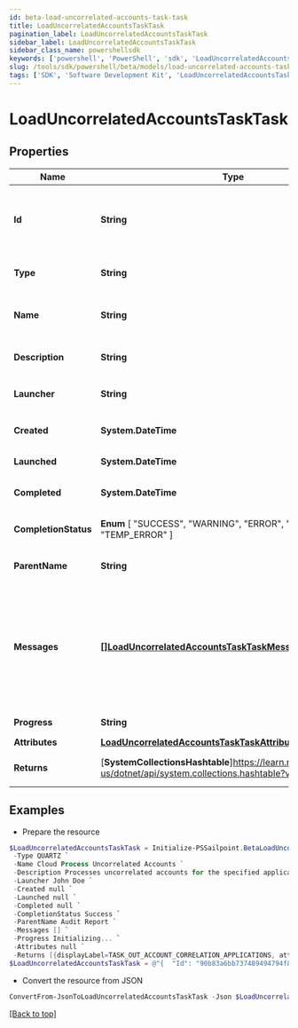 ```yaml
---
id: beta-load-uncorrelated-accounts-task-task
title: LoadUncorrelatedAccountsTaskTask
pagination_label: LoadUncorrelatedAccountsTaskTask
sidebar_label: LoadUncorrelatedAccountsTaskTask
sidebar_class_name: powershellsdk
keywords: ['powershell', 'PowerShell', 'sdk', 'LoadUncorrelatedAccountsTaskTask', 'BetaLoadUncorrelatedAccountsTaskTask'] 
slug: /tools/sdk/powershell/beta/models/load-uncorrelated-accounts-task-task
tags: ['SDK', 'Software Development Kit', 'LoadUncorrelatedAccountsTaskTask', 'BetaLoadUncorrelatedAccountsTaskTask']
---
```



# LoadUncorrelatedAccountsTaskTask

## Properties

Name | Type | Description | Notes
------------ | ------------- | ------------- | -------------
**Id** | **String** | System-generated unique ID of the task this taskStatus represents | [optional] 
**Type** | **String** | Type of task this task represents | [optional] 
**Name** | **String** | The name of uncorrelated accounts process | [optional] 
**Description** | **String** | The description of the task | [optional] 
**Launcher** | **String** | The user who initiated the task | [optional] 
**Created** | **System.DateTime** | The Task creation date | [optional] 
**Launched** | **System.DateTime** | The task start date | [optional] 
**Completed** | **System.DateTime** | The task completion date | [optional] 
**CompletionStatus** |  **Enum** [  "SUCCESS",    "WARNING",    "ERROR",    "TERMINATED",    "TEMP_ERROR" ] | Task completion status. | [optional] 
**ParentName** | **String** | Name of the parent task if exists. | [optional] 
**Messages** | [**[]LoadUncorrelatedAccountsTaskTaskMessagesInner**](load-uncorrelated-accounts-task-task-messages-inner) | List of the messages dedicated to the report.  From task definition perspective here usually should be warnings or errors. | [optional] 
**Progress** | **String** | Current task state. | [optional] 
**Attributes** | [**LoadUncorrelatedAccountsTaskTaskAttributes**](load-uncorrelated-accounts-task-task-attributes) |  | [optional] 
**Returns** | [**SystemCollectionsHashtable**]https://learn.microsoft.com/en-us/dotnet/api/system.collections.hashtable?view=net-9.0 | Return values from the task | [optional] 

## Examples

- Prepare the resource
```powershell
$LoadUncorrelatedAccountsTaskTask = Initialize-PSSailpoint.BetaLoadUncorrelatedAccountsTaskTask  -Id 90b83a6bb737489494794f84cd3a51e6 `
 -Type QUARTZ `
 -Name Cloud Process Uncorrelated Accounts `
 -Description Processes uncorrelated accounts for the specified application. `
 -Launcher John Doe `
 -Created null `
 -Launched null `
 -Completed null `
 -CompletionStatus Success `
 -ParentName Audit Report `
 -Messages [] `
 -Progress Initializing... `
 -Attributes null `
 -Returns [{displayLabel=TASK_OUT_ACCOUNT_CORRELATION_APPLICATIONS, attributeName=applications}, {displayLabel=TASK_OUT_ACCOUNT_CORRELATION_TOTAL, attributeName=total}, {displayLabel=TASK_OUT_ACCOUNT_CORRELATION_IGNORED, attributeName=correlationFailures}, {displayLabel=TASK_OUT_ACCOUNT_CORRELATION_FAILURES, attributeName=ignored}, {displayLabel=TASK_OUT_UNCHANGED_ACCOUNTS, attributeName=optimized}, {displayLabel=TASK_OUT_ACCOUNT_CORRELATION__CREATED, attributeName=created}, {displayLabel=TASK_OUT_ACCOUNT_CORRELATION_UPDATED, attributeName=updated}, {displayLabel=TASK_OUT_ACCOUNT_CORRELATION_DELETED, attributeName=deleted}, {displayLabel=TASK_OUT_ACCOUNT_CORRELATION_MANAGER_CHANGES, attributeName=managerChanges}, {displayLabel=TASK_OUT_ACCOUNT_CORRELATION_BUSINESS_ROLE_CHANGES, attributeName=detectedRoleChanges}, {displayLabel=TASK_OUT_ACCOUNT_CORRELATION_EXCEPTION_CHANGES, attributeName=exceptionChanges}, {displayLabel=TASK_OUT_ACCOUNT_CORRELATION_POLICIES, attributeName=policies}, {displayLabel=TASK_OUT_ACCOUNT_CORRELATION_POLICY_VIOLATIONS, attributeName=policyViolations}, {displayLabel=TASK_OUT_ACCOUNT_CORRELATION_POLICY_NOTIFICATIONS, attributeName=policyNotifications}, {displayLabel=TASK_OUT_ACCOUNT_CORRELATION_SCORES_CHANGED, attributeName=scoresChanged}, {displayLabel=TASK_OUT_ACCOUNT_CORRELATION_SNAPSHOTS_CREATED, attributeName=snapshotsCreated}, {displayLabel=TASK_OUT_ACCOUNT_CORRELATION_SCOPES_CREATED, attributeName=scopesCreated}, {displayLabel=TASK_OUT_ACCOUNT_CORRELATION_SCOPES_CORRELATED, attributeName=scopesCorrelated}, {displayLabel=TASK_OUT_ACCOUNT_CORRELATION_SCOPES_SELECTED, attributeName=scopesSelected}, {displayLabel=TASK_OUT_ACCOUNT_CORRELATION_SCOPES_DORMANT, attributeName=scopesDormant}, {displayLabel=TASK_OUT_ACCOUNT_CORRELATION_UNSCOPED_IDENTITIES, attributeName=unscopedIdentities}, {displayLabel=TASK_OUT_ACCOUNT_CORRELATION_CERTIFICATIONS_CREATED, attributeName=certificationsCreated}, {displayLabel=TASK_OUT_ACCOUNT_CORRELATION_CERTIFICATIONS_DELETED, attributeName=certificationsDeleted}, {displayLabel=TASK_OUT_ACCOUNT_CORRELATION_APPLICATIONS_GENERATED, attributeName=applicationsGenerated}, {displayLabel=TASK_OUT_ACCOUNT_CORRELATION_MANAGED_ATTRIBUTES_PROMOTED, attributeName=managedAttributesCreated}, {displayLabel=TASK_OUT_ACCOUNT_CORRELATION_MANAGED_ATTRIBUTES_PROMOTED_BY_APP, attributeName=managedAttributesCreatedByApplication}, {displayLabel=TASK_OUT_ACCOUNT_CORRELATION_IDENTITYENTITLEMENTS_CREATED, attributeName=identityEntitlementsCreated}, {displayLabel=TASK_OUT_ACCOUNT_CORRELATION_GROUPS_CREATED, attributeName=groupsCreated}]
$LoadUncorrelatedAccountsTaskTask = @"{  "Id": "90b83a6bb737489494794f84cd3a51e6", "Type": "QUARTZ", "Name": "Cloud Process Uncorrelated Accounts", "Description": "Processes uncorrelated accounts for the specified application.", "Launcher": "John Doe", "Created": null, "Launched": null, "Completed": null, "CompletionStatus": "Success", "ParentName": "Audit Report", "Messages": [], "Progress": "Initializing...", "Attributes": null, "Returns": [{"displayLabel": "TASK_OUT_ACCOUNT_CORRELATION_APPLICATIONS", "attributeName": "applications}"}, {"displayLabel": "TASK_OUT_ACCOUNT_CORRELATION_TOTAL", "attributeName": "total}"}, {"displayLabel": "TASK_OUT_ACCOUNT_CORRELATION_IGNORED", "attributeName": "correlationFailures}"}, {"displayLabel": "TASK_OUT_ACCOUNT_CORRELATION_FAILURES", "attributeName": "ignored}"}, {"displayLabel": "TASK_OUT_UNCHANGED_ACCOUNTS", "attributeName": "optimized}"}, {"displayLabel": "TASK_OUT_ACCOUNT_CORRELATION__CREATED", "attributeName": "created}"}, {"displayLabel": "TASK_OUT_ACCOUNT_CORRELATION_UPDATED", "attributeName": "updated}"}, {"displayLabel": "TASK_OUT_ACCOUNT_CORRELATION_DELETED", "attributeName": "deleted}"}, {"displayLabel": "TASK_OUT_ACCOUNT_CORRELATION_MANAGER_CHANGES", "attributeName": "managerChanges}"}, {"displayLabel": "TASK_OUT_ACCOUNT_CORRELATION_BUSINESS_ROLE_CHANGES", "attributeName": "detectedRoleChanges}"}, {"displayLabel": "TASK_OUT_ACCOUNT_CORRELATION_EXCEPTION_CHANGES", "attributeName": "exceptionChanges}"}, {"displayLabel": "TASK_OUT_ACCOUNT_CORRELATION_POLICIES", "attributeName": "policies}"}, {"displayLabel": "TASK_OUT_ACCOUNT_CORRELATION_POLICY_VIOLATIONS", "attributeName": "policyViolations}"}, {"displayLabel": "TASK_OUT_ACCOUNT_CORRELATION_POLICY_NOTIFICATIONS", "attributeName": "policyNotifications}"}, {"displayLabel": "TASK_OUT_ACCOUNT_CORRELATION_SCORES_CHANGED", "attributeName": "scoresChanged}"}, {"displayLabel": "TASK_OUT_ACCOUNT_CORRELATION_SNAPSHOTS_CREATED", "attributeName": "snapshotsCreated}"}, {"displayLabel": "TASK_OUT_ACCOUNT_CORRELATION_SCOPES_CREATED", "attributeName": "scopesCreated}"}, {"displayLabel": "TASK_OUT_ACCOUNT_CORRELATION_SCOPES_CORRELATED", "attributeName": "scopesCorrelated}"}, {"displayLabel": "TASK_OUT_ACCOUNT_CORRELATION_SCOPES_SELECTED", "attributeName": "scopesSelected}"}, {"displayLabel": "TASK_OUT_ACCOUNT_CORRELATION_SCOPES_DORMANT", "attributeName": "scopesDormant}"}, {"displayLabel": "TASK_OUT_ACCOUNT_CORRELATION_UNSCOPED_IDENTITIES", "attributeName": "unscopedIdentities}"}, {"displayLabel": "TASK_OUT_ACCOUNT_CORRELATION_CERTIFICATIONS_CREATED", "attributeName": "certificationsCreated}"}, {"displayLabel": "TASK_OUT_ACCOUNT_CORRELATION_CERTIFICATIONS_DELETED", "attributeName": "certificationsDeleted}"}, {"displayLabel": "TASK_OUT_ACCOUNT_CORRELATION_APPLICATIONS_GENERATED", "attributeName": "applicationsGenerated}"}, {"displayLabel": "TASK_OUT_ACCOUNT_CORRELATION_MANAGED_ATTRIBUTES_PROMOTED", "attributeName": "managedAttributesCreated}"}, {"displayLabel": "TASK_OUT_ACCOUNT_CORRELATION_MANAGED_ATTRIBUTES_PROMOTED_BY_APP", "attributeName": "managedAttributesCreatedByApplication}"}, {"displayLabel": "TASK_OUT_ACCOUNT_CORRELATION_IDENTITYENTITLEMENTS_CREATED", "attributeName": "identityEntitlementsCreated}"}, {"displayLabel": "TASK_OUT_ACCOUNT_CORRELATION_GROUPS_CREATED", "attributeName": "groupsCreated}]" }]}"@
```

- Convert the resource from JSON
```powershell
ConvertFrom-JsonToLoadUncorrelatedAccountsTaskTask -Json $LoadUncorrelatedAccountsTaskTask
```


[[Back to top]](#) 

